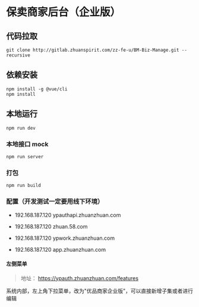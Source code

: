 # 保卖商家后台（企业版）

## 代码拉取

```
git clone http://gitlab.zhuanspirit.com/zz-fe-u/BM-Biz-Manage.git --recursive
```

## 依赖安装

```
npm install -g @vue/cli
npm install
```

## 本地运行

```
npm run dev
```

### 本地接口 mock

```
npm run server
```

### 打包

```
npm run build
```

### 配置（开发测试一定要用线下环境）

- 192.168.187.120 ypauthapi.zhuanzhuan.com

- 192.168.187.120 zhuan.58.com

- 192.168.187.120 ypwork.zhuanzhuan.com

- 192.168.187.120 app.zhuanzhuan.com

#### 左侧菜单

> 地址： https://ypauth.zhuanzhuan.com/features

系统内部，左上角下拉菜单，改为"优品商家企业版"，可以直接新增子集或者进行编辑
